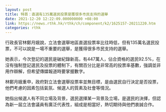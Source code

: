 ```yaml
---
layout: post
title: 特首：直選有135萬選民投票是獲很多市民支持的選舉
date: 2021-12-20 12:22:09.000000000 +08:00
link: https://news.rthk.hk/rthk/ch/component/k2/1625157-20211220.htm
categories: rthk
---
```


行政長官林鄭月娥說，立法會選舉地區直選投票率比往時低，但有135萬名選民投票，不可以說是一場不重要的選舉，是獲得很多市民支持的選舉。

她表示，今次登記的選民是破紀錄新高，有447萬人，佔合資格的選民92.5%，在沒有強制登記選民及投票的體制下，有關百分比是非常高的投票率基數，強調並非用作辯解，但希望傳媒報道時要掌握數字。

林鄭月娥重申，政府對立法會選舉投票率並無目標，是由選民自行決定是否投票，他們考慮的因素包括氣氛、候選人的質素及社會等情況。

她指出候選人有不同立場及背景，選民選擇某一背景及立場，是選民的決擇，但認為新一屆立法會議員有廣泛代表性，組成是相當好，熱切期待與他們衷誠合作。
